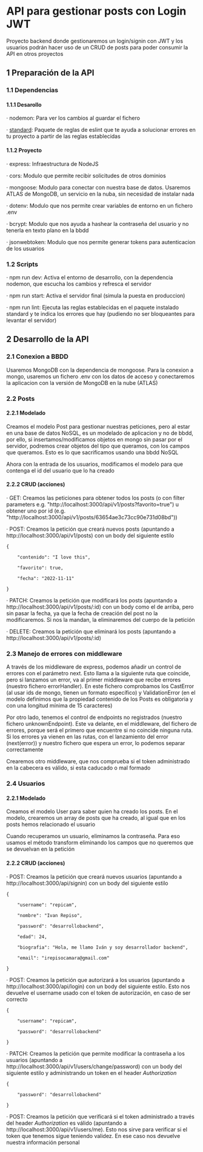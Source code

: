 # API para gestionar posts con Login JWT
Proyecto backend donde gestionaremos un login/signin con JWT y los usuarios podrán hacer uso de un CRUD de posts para poder consumir la API en otros proyectos

## 1 Preparación de la API

### 1.1 Dependencias

#### 1.1.1 Desarollo
· nodemon: Para ver los cambios al guardar el fichero

· [standard](https://www.npmjs.com/package/standard): Paquete de reglas de eslint que te ayuda a solucionar errores en tu proyecto a partir de las reglas establecidas

#### 1.1.2 Proyecto
· express: Infraestructura de NodeJS

· cors: Modulo que permite recibir solicitudes de otros dominios

· mongoose: Modulo para conectar con nuestra base de datos. Usaremos ATLAS de MongoDB, un servicio en la nuba, sin necesidad de instalar nada 

· dotenv: Modulo que nos permite crear variables de entorno en un fichero .env

· bcrypt: Modulo que nos ayuda a hashear la contraseña del usuario y no tenerla en texto plano en la bbdd

· jsonwebtoken: Modulo que nos permite generar tokens para autenticacion de los usuarios

### 1.2 Scripts
· npm run dev: Activa el entorno de desarrollo, con la dependencia nodemon, que escucha los cambios y refresca el servidor

· npm run start: Activa el servidor final (simula la puesta en produccion)

· npm run lint: Ejecuta las reglas establecidas en el paquete instalado standard y te indica los errores que hay (pudiendo no ser bloqueantes para levantar el servidor)

## 2 Desarrollo de la API

### 2.1 Conexion a BBDD

Usaremos MongoDB con la dependencia de mongoose. Para la conexion a mongo, usaremos un fichero .env con los datos de acceso y conectaremos la aplicacion con la versión de MongoDB en la nube (ATLAS)
### 2.2 Posts

#### 2.2.1 Modelado
Creamos el modelo Post para gestionar nuestras peticiones, pero al estar en una base de datos NoSQL, es un modelado de aplicacion y no de bbdd, por ello, si insertamos/modificamos objetos en mongo sin pasar por el servidor, podremos crear objetos del tipo que queramos, con los campos que queramos. Esto es lo que sacrificamos usando una bbdd NoSQL

Ahora con la entrada de los usuarios, modificamos el modelo para que contenga el id del usuario que lo ha creado

#### 2.2.2 CRUD (acciones)
· GET: Creamos las peticiones para obtener todos los posts (o con filter parameters e.g. "http://localhost:3000/api/v1/posts?favorito=true") u obtener uno por id (e.g. "http://localhost:3000/api/v1/posts/63654ae3c73cc90e731d08bd"))

· POST: Creamos la petición que creará nuevos posts (apuntando a http://localhost:3000/api/v1/posts) con un body del siguiente estilo

    {

        "contenido": "I love this",

        "favorito": true,

        "fecha": "2022-11-11"

    }

· PATCH: Creamos la petición que modificará los posts (apuntando a http://localhost:3000/api/v1/posts/:id) con un body como el de arriba, pero sin pasar la fecha, ya que la fecha de creación del post no la modificaremos. Si nos la mandan, la eliminaremos del cuerpo de la petición

· DELETE: Creamos la petición que eliminará los posts (apuntando a http://localhost:3000/api/v1/posts/:id)

### 2.3 Manejo de errores con middleware
A través de los middleware de express, podemos añadir un control de errores con el parámetro next. Esto llama a la siguiente ruta que coincide, pero si lanzamos un error, va al primer middleware que recibe errores (nuestro fichero errorHandler). En este fichero comprobamos los CastError (al usar ids de mongo, tienen un formato específico) y ValidationError (en el modelo definimos que la propiedad contenido de los Posts es obligatoria y con una longitud mínima de 15 caracteres)

Por otro lado, tenemos el control de endpoints no registrados (nuestro fichero unknownEndpoint). Este va delante, en el middleware, del fichero de errores, porque será el primero que encuentre si no coincide ninguna ruta. Si los errores ya vienen en las rutas, con el lanzamiento del error (next(error)) y nuestro fichero que espera un error, lo podemos separar correctamente

Crearemos otro middleware, que nos comprueba si el token administrado en la cabecera es válido, si esta caducado o mal formado

### 2.4 Usuarios

#### 2.2.1 Modelado
Creamos el modelo User para saber quien ha creado los posts. En el modelo, crearemos un array de posts que ha creado, al igual que en los posts hemos relacionado el usuario

Cuando recuperamos un usuario, eliminamos la contraseña. Para eso usamos el método transform eliminando los campos que no queremos que se devuelvan en la petición

#### 2.2.2 CRUD (acciones)
· POST: Creamos la petición que creará nuevos usuarios (apuntando a http://localhost:3000/api/signin) con un body del siguiente estilo

    {

        "username": "repicam",

        "nombre": "Ivan Repiso",

        "password": "desarrollobackend",

        "edad": 24,

        "biografia": "Hola, me llamo Iván y soy desarrollador backend",
  
        "email": "irepisocamara@gmail.com"

    }

· POST: Creamos la petición que autorizará a los usuarios (apuntando a http://localhost:3000/api/login) con un body del siguiente estilo. Esto nos devuelve el username usado con el token de autorización, en caso de ser correcto

    {

        "username": "repicam",

        "password": "desarrollobackend"

    }

· PATCH: Creamos la petición que permite modificar la contraseña a los usuarios (apuntando a http://localhost:3000/api/v1/users/change/password) con un body del siguiente estilo y administrando un token en el header _Authorization_

    {

        "password": "desarrollobackend"

    }

· POST: Creamos la petición que verificará si el token administrado a través del header _Authorization_ es válido (apuntando a http://localhost:3000/api/v1/users/me). Esto nos sirve para verificar si el token que tenemos sigue teniendo validez. En ese caso nos devuelve nuestra información personal
